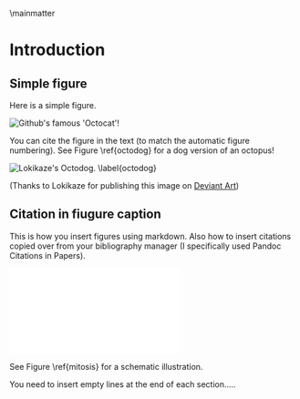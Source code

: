\mainmatter

# Introduction

## Simple figure

Here is a simple figure.

![Github's famous 'Octocat'!](03_figures/introduction/octocat.png)

You can cite the figure in the text (to match the automatic figure numbering). See Figure \ref{octodog} for a dog version of an octopus!

![Lokikaze's Octodog. \label{octodog}](03_figures/introduction/octo_dog__mspaint_by_lokikaze-d32qx0s_small.png)

(Thanks to Lokikaze for publishing this image on [Deviant Art](http://lokikaze.deviantart.com/art/Octo-Dog-MSPaint-186013612))

## Citation in fiugure caption
This is how you insert figures using markdown. Also how to insert citations copied over from your bibliography manager (I specifically used Pandoc Citations in Papers).

![Interphase and the different stages of mitosis. Figure from Walczak et al., 2010[@Walczak:2010uk]. \label{mitosis} ](03_figures/introduction/mitosis_Walczak.pdf)
 
See Figure \ref{mitosis} for a schematic illustration.

You need to insert empty lines at the end of each section.....  

